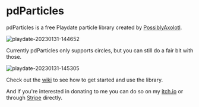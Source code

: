 # pdParticles
pdParticles is a free Playdate particle library created by [PossiblyAxolotl](https://www.youtube.com/PossiblyAxolotl).


![playdate-20230131-144652](https://user-images.githubusercontent.com/76883695/215882419-0d358b40-1236-477b-a207-c5ba053922fd.gif)

Currently pdParticles only supports circles, but you can still do a fair bit with those.

![playdate-20230131-145305](https://user-images.githubusercontent.com/76883695/215882184-feb815a5-5964-432c-a96d-5274c46adb32.gif)

Check out the [wiki](https://github.com/PossiblyAxolotl/pdParticles/wiki) to see how to get started and use the library. 

And if you're interested in donating to me you can do so on my [itch.io](https://possiblyaxolotl.itch.io) or through [Stripe](https://donate.stripe.com/8wM3eba7y02L6GIaEG) directly.
